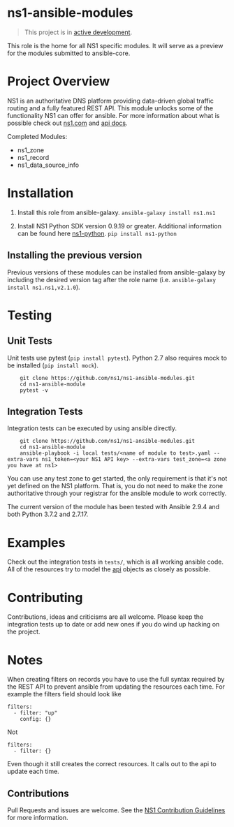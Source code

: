 # ns1-ansible-modules
> This project is in [active development](https://github.com/ns1/community/blob/master/project_status/ACTIVE_DEVELOPMENT.md).

This role is the home for all NS1 specific modules.  It will serve as a preview for the modules submitted to ansible-core.

# Project Overview

NS1 is an authoritative DNS platform providing data-driven global traffic routing and a fully featured REST API. This module unlocks some of the functionality NS1 can offer for ansible. For more information about what is possible check out [ns1.com](ns1.com) and [api docs](https://ns1.com/api/).

Completed Modules:
 - ns1_zone
 - ns1_record
 - ns1_data_source_info

# Installation

1. Install this role from ansible-galaxy. 
   ```ansible-galaxy install ns1.ns1```

2. Install NS1 Python SDK version 0.9.19 or greater. Additional information can be found here [ns1-python](https://github.com/ns1/ns1-python).
   ```pip install ns1-python``` 

## Installing the previous version

Previous versions of these modules can be installed from ansible-galaxy by including the desired version tag after the role name (i.e. `ansible-galaxy install ns1.ns1,v2.1.0`).

# Testing

## Unit Tests

Unit tests use pytest (`pip install pytest`). Python 2.7 also requires mock to be installed (`pip install mock`).

```
	git clone https://github.com/ns1/ns1-ansible-modules.git
	cd ns1-ansible-module
	pytest -v
```

## Integration Tests
Integration tests can be executed by using ansible directly. 

```
	git clone https://github.com/ns1/ns1-ansible-modules.git
	cd ns1-ansible-module
	ansible-playbook -i local tests/<name of module to test>.yaml --extra-vars ns1_token=<your NS1 API key> --extra-vars test_zone=<a zone you have at ns1>
```

You can use any test zone to get started, the only requirement is that it's not yet defined on the NS1 platform. That is, you do not need to make the zone authoritative through your registrar for the ansible module to work correctly.

The current version of the module has been tested with Ansible 2.9.4 and both Python 3.7.2 and 2.7.17.

# Examples

Check out the integration tests in `tests/`, which is all working ansible code. All of the resources try to model the [api](https://ns1.com/api/) objects as closely as possible. 

# Contributing

Contributions, ideas and criticisms are all welcome. Please keep the integration tests up to date or add new ones if you do wind up hacking on the project.

# Notes

When creating filters on records you have to use the full syntax required by the REST API to prevent ansible from updating the resources each time. For example the filters field should look like 
```
filters:
  - filter: "up"
    config: {}
```
Not
```
filters:
  - filter: {}
```
Even though it still creates the correct resources. It calls out to the api to update each time.

Contributions
---
Pull Requests and issues are welcome. See the [NS1 Contribution Guidelines](https://github.com/ns1/community) for more information.
